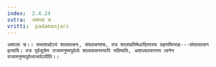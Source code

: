 ```yaml
---
index:  2.4.24
sutra:  अशाला च
vritti:  padamanjari
---
```


	अशाला च।। सभाशब्दोऽयं शालावचनः, संघवचनश्च, तत्र शालाप्रतिषेधादितरस्य ग्रहणमित्याह---संघातवचन इत्यादि। तत्र पूर्वसूत्रेण राजामनुष्यपूर्वत्वे शालावचनस्यापि भविष्यति, अशालावचनस्य त्वनेन राजामनुष्यपूर्वत्वाभावेऽपीति।।
